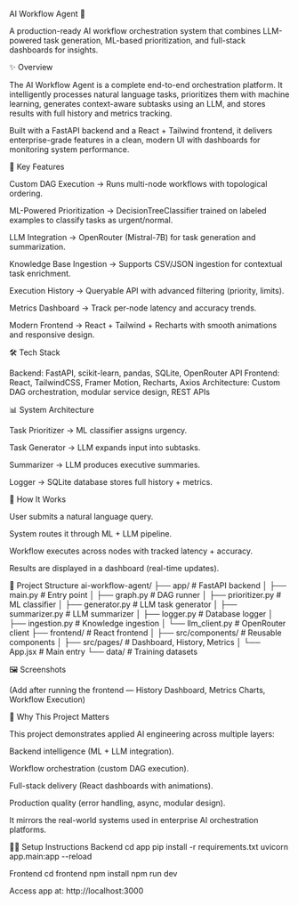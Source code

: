 AI Workflow Agent  🚀

A production-ready AI workflow orchestration system that combines LLM-powered task generation, ML-based prioritization, and full-stack dashboards for insights.

✨ Overview

The AI Workflow Agent  is a complete end-to-end orchestration platform. It intelligently processes natural language tasks, prioritizes them with machine learning, generates context-aware subtasks using an LLM, and stores results with full history and metrics tracking.

Built with a FastAPI backend and a React + Tailwind frontend, it delivers enterprise-grade features in a clean, modern UI with dashboards for monitoring system performance.

🎯 Key Features

Custom DAG Execution → Runs multi-node workflows with topological ordering.

ML-Powered Prioritization → DecisionTreeClassifier trained on labeled examples to classify tasks as urgent/normal.

LLM Integration → OpenRouter (Mistral-7B) for task generation and summarization.

Knowledge Base Ingestion → Supports CSV/JSON ingestion for contextual task enrichment.

Execution History → Queryable API with advanced filtering (priority, limits).

Metrics Dashboard → Track per-node latency and accuracy trends.

Modern Frontend → React + Tailwind + Recharts with smooth animations and responsive design.

🛠️ Tech Stack

Backend: FastAPI, scikit-learn, pandas, SQLite, OpenRouter API
Frontend: React, TailwindCSS, Framer Motion, Recharts, Axios
Architecture: Custom DAG orchestration, modular service design, REST APIs

📊 System Architecture

Task Prioritizer → ML classifier assigns urgency.

Task Generator → LLM expands input into subtasks.

Summarizer → LLM produces executive summaries.

Logger → SQLite database stores full history + metrics.

🚀 How It Works

User submits a natural language query.

System routes it through ML + LLM pipeline.

Workflow executes across nodes with tracked latency + accuracy.

Results are displayed in a dashboard (real-time updates).

📁 Project Structure
ai-workflow-agent/
├── app/                  # FastAPI backend
│   ├── main.py           # Entry point
│   ├── graph.py          # DAG runner
│   ├── prioritizer.py    # ML classifier
│   ├── generator.py      # LLM task generator
│   ├── summarizer.py     # LLM summarizer
│   ├── logger.py         # Database logger
│   ├── ingestion.py      # Knowledge ingestion
│   └── llm_client.py     # OpenRouter client
├── frontend/             # React frontend
│   ├── src/components/   # Reusable components
│   ├── src/pages/        # Dashboard, History, Metrics
│   └── App.jsx           # Main entry
└── data/                 # Training datasets

🖼️ Screenshots

(Add after running the frontend — History Dashboard, Metrics Charts, Workflow Execution)

🎨 Why This Project Matters

This project demonstrates applied AI engineering across multiple layers:

Backend intelligence (ML + LLM integration).

Workflow orchestration (custom DAG execution).

Full-stack delivery (React dashboards with animations).

Production quality (error handling, async, modular design).

It mirrors the real-world systems used in enterprise AI orchestration platforms.

🧑‍💻 Setup Instructions
Backend
cd app
pip install -r requirements.txt
uvicorn app.main:app --reload

Frontend
cd frontend
npm install
npm run dev


Access app at: http://localhost:3000
